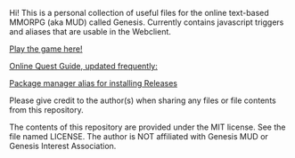 Hi! This is a personal collection of useful files for the online text-based MMORPG (aka MUD) called Genesis.
Currently contains javascript triggers and aliases that are usable in the Webclient.

[Play the game here!](https://www.genesismud.org)

[Online Quest Guide, updated frequently:](https://docs.google.com/document/d/1L1-f3_z-p-eQgaecmNyRty4qAlpSZq-6nLsGZ5QKYiU/edit?usp=sharing)

[Package manager alias for installing Releases](https://github.com/ex0sphere/GenesisMUD/blob/main/Triggers%20and%20Aliases/!%20IMPORTANT%20-%20Package%20Manager.js)

Please give credit to the author(s) when sharing any files or file contents from this repository.

The contents of this repository are provided under the MIT license. See the file named LICENSE.
The author is NOT affiliated with Genesis MUD or Genesis Interest Association.
